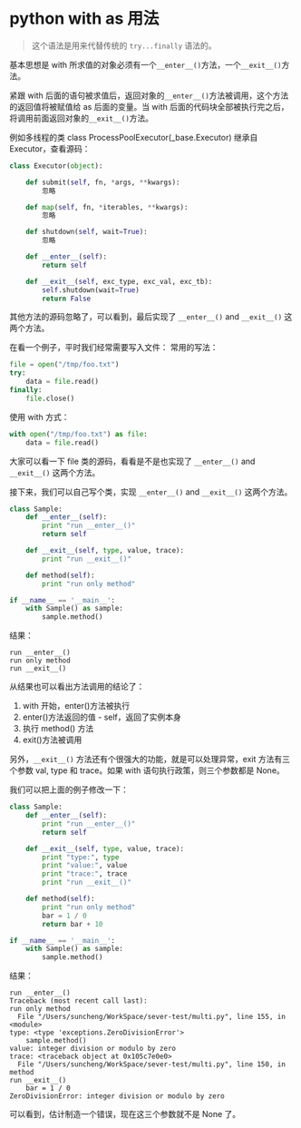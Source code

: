 # python with as 用法

> 这个语法是用来代替传统的 `try...finally` 语法的。 

基本思想是 with 所求值的对象必须有一个`__enter__()`方法，一个`__exit__()`方法。

紧跟 with 后面的语句被求值后，返回对象的`__enter__()`方法被调用，这个方法的返回值将被赋值给 as 后面的变量。当 with 后面的代码块全部被执行完之后，将调用前面返回对象的`__exit__()`方法。

例如多线程的类 class ProcessPoolExecutor(_base.Executor) 继承自 Executor，查看源码：

``` python
class Executor(object):

    def submit(self, fn, *args, **kwargs):
        忽略

    def map(self, fn, *iterables, **kwargs):
        忽略

    def shutdown(self, wait=True):
        忽略

    def __enter__(self):
        return self

    def __exit__(self, exc_type, exc_val, exc_tb):
        self.shutdown(wait=True)
        return False
```

其他方法的源码忽略了，可以看到，最后实现了 `__enter__()` and `__exit__()` 这两个方法。

在看一个例子，平时我们经常需要写入文件：
常用的写法：

``` python
file = open("/tmp/foo.txt")
try:
    data = file.read()
finally:
    file.close()
```

使用 with 方式：

``` python
with open("/tmp/foo.txt") as file:
    data = file.read()
```

大家可以看一下 file 类的源码，看看是不是也实现了 `__enter__()` and `__exit__()` 这两个方法。

接下来，我们可以自己写个类，实现 `__enter__()` and `__exit__()` 这两个方法。

``` python
class Sample:
    def __enter__(self):
        print "run __enter__()"
        return self

    def __exit__(self, type, value, trace):
        print "run __exit__()"

    def method(self):
        print "run only method"

if __name__ == '__main__':
    with Sample() as sample:
        sample.method()
```

结果：

``` shell
run __enter__()
run only method
run __exit__()
```

从结果也可以看出方法调用的结论了：
1. with 开始，enter()方法被执行
2. enter()方法返回的值 - self，返回了实例本身
3. 执行 method() 方法
4. exit()方法被调用

另外，`__exit__()` 方法还有个很强大的功能，就是可以处理异常，exit 方法有三个参数 val, type 和 trace。如果 with 语句执行政策，则三个参数都是 None。

我们可以把上面的例子修改一下：

``` python
class Sample:
    def __enter__(self):
        print "run __enter__()"
        return self

    def __exit__(self, type, value, trace):
        print "type:", type
        print "value:", value
        print "trace:", trace
        print "run __exit__()"

    def method(self):
        print "run only method"
        bar = 1 / 0
        return bar + 10

if __name__ == '__main__':
    with Sample() as sample:
        sample.method()
```

结果：

``` shell
run __enter__()
Traceback (most recent call last):
run only method
  File "/Users/suncheng/WorkSpace/sever-test/multi.py", line 155, in <module>
type: <type 'exceptions.ZeroDivisionError'>
    sample.method()
value: integer division or modulo by zero
trace: <traceback object at 0x105c7e0e0>
  File "/Users/suncheng/WorkSpace/sever-test/multi.py", line 150, in method
run __exit__()
    bar = 1 / 0
ZeroDivisionError: integer division or modulo by zero
```

可以看到，估计制造一个错误，现在这三个参数就不是 None 了。